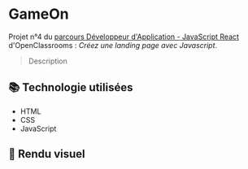 # GameOn

Projet n°4 du [parcours Développeur d'Application - JavaScript React](https://openclassrooms.com/fr/paths/516-developpeur-dapplication-javascript-react) d'OpenClassrooms : _Créez une landing page avec Javascript_.

> Description

## 📚 Technologie utilisées

- HTML
- CSS
- JavaScript

## 📎 Rendu visuel
